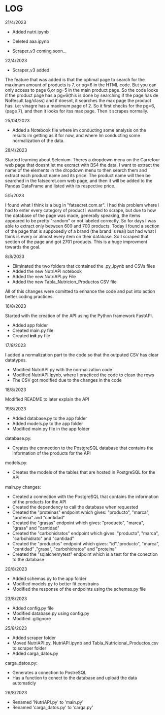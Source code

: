 # LOG

21/4/2023

* Added nutri.ipynb 
* Deleted aaa.ipynb

* Scraper_v3 coming soon...

22/4/2023

* Scraper_v3 added.

The feature that was added is that the optimal page to search for the maximum amount of products is 7, or pg=6 in the HTML code. But you can only access to page 6,or pg=5 in the main product page. So the code looks if the product page has a pg=6(this is done by searching if the page has de NoResult tag/class) and if doesnt, it searches the max page the product has. i.e: vinagre has a maximum page of 2. So it first checks for the pg=6, (page 7), and then it looks for itss max page. Then it scrapes normally.


25/04/2023

* Added a Notebook file where im conducting some analysis on the results im getting as it for now, and where Im conducting some normalization of the data.

28/4/2023

Started learning about Selenium. Theres a dropdown menu on the Carrefour web page that doesnt let me excract with BS4 the data. I want to extract the name of the elements in the dropdown menu to then search them and extract each product name and its price. The product name will then be searched in the fatsecret.com web page, and then it will be added to the Pandas DataFrame and listed with its respective price.


5/5/2023

I found what I think is a bug in "fatsecret.com.ar". I had this problem where I had to enter every category of product I wanted to scrape, but due to how the database of the page was made, generally speaking, the items appeared to be pretty "random" or not labeled correctly. So for days I was able to extract only between 600 and 700 products. Today I found a section of the page that is supposedly of a brand (the brand is real) but had what I think is every or almost every item on their database. So I scraped that section of the page and got 2701 products. This is a huge improvment towards the goal.

8/8/2023

* Eliminated the two folders that contained the .py,.ipynb and CSVs files
* Added the new NutriAPI notebook
* Added the new NutriAPI.py File
* Added the new Tabla_Nutricion_Productos CSV file

All of this changes were comitted to enhance the code and put into action better coding practices.

16/8/2023

Started with the creation of the API using the Python framework FastAPI.

* Added app folder 
* Created main.py file 
* Created __init__.py file

17/8/2023

I added a normalization part to the code so that the outputed CSV has clear datatypes.

* Modified NutriAPI.py with the normalization code
* Modified NutriAPI.ipynb, where I practiced the code to clean the rows
* The CSV got modified due to the changes in the code

18/8/2023

Modified README to later explain the API

19/8/2023

* Added database.py to the app folder
* Added models.py to the app folder
* Modified main.py file in the app folder

database.py:
   * Creates the connection to the PostgreSQL database that contains the information of the products for the API

models.py:
   * Creates the models of the tables that are hosted in PostgreSQL for the API

main.py changes: 
   * Created a connection with the PostgreSQL that contains the information of the products for the API 
   * Created the dependency to call the database when requested 
   * Created the "proteinas" endpoint which gives: "producto", "marca", "proteina" and "cantidad" 
   * Created the "grasas" endpoint which gives: "producto", "marca", "grasa" and "cantidad" 
   * Created the "carbohidratos" endpoint which gives: "producto", "marca", "carbohidrato" and "cantidad" 
   * Created the "productos" endpoint which gives: "id","producto", "marca", "cantidad" ,"grasa", "carbohidratos" and "proteina" 
   * Created the "sqlalchemytest" endpoint which is a test for the conection to the database 

20/8/2023

* Added schemas.py to the app folder
* Modified models.py to better fit constrains
* Modified the response of the endpoints using the schemas.py file

23/8/2023

* Added config.py file
* Modified database.py using config.py
* Modified .gitignore

25/8/2023

* Added scraper folder
* Moved NutriAPI.py, NutriAPI.ipynb and Tabla_Nutricional_Productos.csv to scraper folder
* Added carga_datos.py

carga_datos.py:
   * Generates a conection to PostreSQL
   * Has a function to conect to the database and upload the data automaticly

26/8/2023

* Renamed 'NutriAPI.py' to 'main.py'
* Renamed 'carga_datos.py' to 'carga.py'